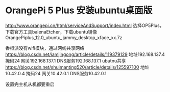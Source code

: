 # OrangePi 5 Plus 安装ubuntu桌面版
http://www.orangepi.cn/html/serviceAndSupport/index.html
选择OP5Plus，下载官方工具balenaEtcher，下载ubuntu镜像OrangePiplus_12.0_ubuntu_jammy_desktop_xface_xx.7z

香橙派没有wifi模块，通过网线共享网络
https://blog.csdn.net/iamjingong/article/details/119379129
地址192.168.137.4
掩码24
网关192.168.137.1
DNS服务192.168.137.1
ubutnu共享
https://blog.csdn.net/shuimanting520/article/details/125597100
地址10.42.0.4
掩码24
网关10.42.0.1
DNS服务10.42.0.1

设置完主机从机都要重启
